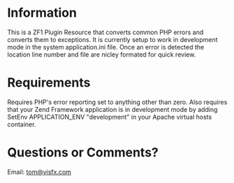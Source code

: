 # Information

This is a ZF1 Plugin Resource that converts common PHP errors and converts them to exceptions. It is currently setup to work in development mode in the system application.ini file. Once an error is detected the location line number and file are nicley formated for quick review.

# Requirements

Requires PHP's error reporting set to anything other than zero. Also requires that your Zend Framework application is in development mode by adding SetEnv APPLICATION_ENV "development" in your Apache virtual hosts container.

# Questions or Comments?

Email: tom@visfx.com
